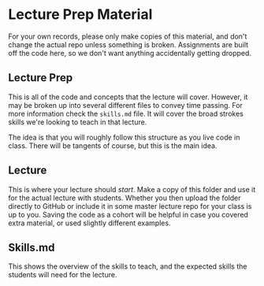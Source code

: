 # Lecture Prep Material

For your own records, please only make copies of this material, and don't change the actual repo unless something is broken. Assignments are built off the code here, so we don't want anything accidentally getting dropped.

## Lecture Prep
This is all of the code and concepts that the lecture will cover. However, it may be broken up into several different files to convey time passing. For more information check the `skills.md` file. It will cover the broad strokes skills we're looking to teach in that lecture.

The idea is that you will roughly follow this structure as you live code in class. There will be tangents of course, but this is the main idea.

## Lecture
This is where your lecture should *start*. Make a copy of this folder and use it for the actual lecture with students. Whether you then upload the folder directly to GitHub or include it in some master lecture repo for your class is up to you. Saving the code as a cohort will be helpful in case you covered extra material, or used slightly different examples.

## Skills.md
This shows the overview of the skills to teach, and the expected skills the students will need for the lecture.